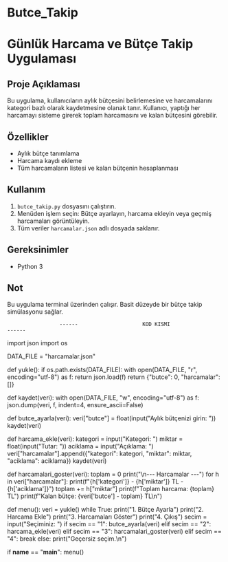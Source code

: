 # Butce_Takip

# Günlük Harcama ve Bütçe Takip Uygulaması

## Proje Açıklaması
Bu uygulama, kullanıcıların aylık bütçesini belirlemesine ve harcamalarını kategori bazlı olarak kaydetmesine olanak tanır. Kullanıcı, yaptığı her harcamayı sisteme girerek toplam harcamasını ve kalan bütçesini görebilir.

## Özellikler
- Aylık bütçe tanımlama
- Harcama kaydı ekleme
- Tüm harcamaların listesi ve kalan bütçenin hesaplanması

## Kullanım
1. `butce_takip.py` dosyasını çalıştırın.
2. Menüden işlem seçin: Bütçe ayarlayın, harcama ekleyin veya geçmiş harcamaları görüntüleyin.
3. Tüm veriler `harcamalar.json` adlı dosyada saklanır.

## Gereksinimler
- Python 3

## Not
Bu uygulama terminal üzerinden çalışır. Basit düzeyde bir bütçe takip simülasyonu sağlar.


                     ------                     KOD KISMI                     ------


import json
import os

DATA_FILE = "harcamalar.json"

def yukle():
    if os.path.exists(DATA_FILE):
        with open(DATA_FILE, "r", encoding="utf-8") as f:
            return json.load(f)
    return {"butce": 0, "harcamalar": []}

def kaydet(veri):
    with open(DATA_FILE, "w", encoding="utf-8") as f:
        json.dump(veri, f, indent=4, ensure_ascii=False)

def butce_ayarla(veri):
    veri["butce"] = float(input("Aylık bütçenizi girin: "))
    kaydet(veri)

def harcama_ekle(veri):
    kategori = input("Kategori: ")
    miktar = float(input("Tutar: "))
    aciklama = input("Açıklama: ")
    veri["harcamalar"].append({"kategori": kategori, "miktar": miktar, "aciklama": aciklama})
    kaydet(veri)

def harcamalari_goster(veri):
    toplam = 0
    print("\n--- Harcamalar ---")
    for h in veri["harcamalar"]:
        print(f"{h['kategori']} - {h['miktar']} TL - {h['aciklama']}")
        toplam += h["miktar"]
    print(f"Toplam harcama: {toplam} TL")
    print(f"Kalan bütçe: {veri['butce'] - toplam} TL\n")

def menu():
    veri = yukle()
    while True:
        print("1. Bütçe Ayarla")
        print("2. Harcama Ekle")
        print("3. Harcamaları Göster")
        print("4. Çıkış")
        secim = input("Seçiminiz: ")
        if secim == "1":
            butce_ayarla(veri)
        elif secim == "2":
            harcama_ekle(veri)
        elif secim == "3":
            harcamalari_goster(veri)
        elif secim == "4":
            break
        else:
            print("Geçersiz seçim.\n")

if __name__ == "__main__":
    menu()
